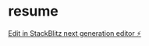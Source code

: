 # resume

[Edit in StackBlitz next generation editor ⚡️](https://stackblitz.com/~/github.com/arodriguez1981/resume)